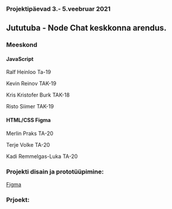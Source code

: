 ### Projektipäevad 3.- 5.veebruar 2021

## Jututuba - Node Chat keskkonna arendus.


### Meeskond


#### JavaScript

Ralf Heinloo Ta-19

Kevin Reinov TAK-19

Kris Kristofer Burk TAK-18

Risto Siimer TAK-19


#### HTML/CSS Figma

Merlin Praks TA-20

Terje Volke TA-20

Kadi Remmelgas-Luka TA-20


### Projekti disain ja prototüüpimine:

[Figma](https://www.figma.com/file/VSA65V8XmWH5VqQT7F1vd5/Untitled?node-id=0%3A1)


### Prjoekt:




